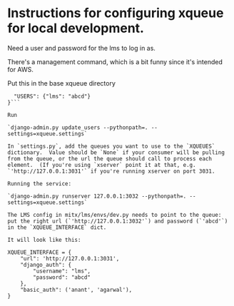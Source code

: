 # Instructions for configuring xqueue for local development.

Need a user and password for the lms to log in as.

There's a management command, which is a bit funny since it's intended for AWS.

Put this in the base xqueue directory

```{
  "USERS": {"lms": "abcd"}
}```

Run 

`django-admin.py update_users --pythonpath=. --settings=xqueue.settings`

In `settings.py`, add the queues you want to use to the `XQUEUES` dictionary.  Value should be `None` if your consumer will be pulling from the queue, or the url the queue should call to process each element.  (If you're using `xserver` point it at that, e.g. `'http://127.0.0.1:3031'` if you're running xserver on port 3031.

Running the service:

`django-admin.py runserver 127.0.0.1:3032 --pythonpath=. --settings=xqueue.settings`

The LMS config in mitx/lms/envs/dev.py needs to point to the queue: put the right url (`'http://127.0.0.1:3032'`) and password (`'abcd'`) in the `XQUEUE_INTERFACE` dict.

It will look like this:

XQUEUE_INTERFACE = {
    "url": 'http://127.0.0.1:3031',
    "django_auth": {
        "username": "lms",
        "password": "abcd"
    },
    "basic_auth": ('anant', 'agarwal'),
}
